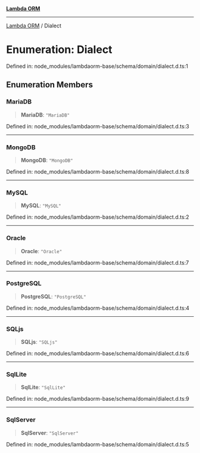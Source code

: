 [**Lambda ORM**](../README.md)

***

[Lambda ORM](../README.md) / Dialect

# Enumeration: Dialect

Defined in: node\_modules/lambdaorm-base/schema/domain/dialect.d.ts:1

## Enumeration Members

### MariaDB

> **MariaDB**: `"MariaDB"`

Defined in: node\_modules/lambdaorm-base/schema/domain/dialect.d.ts:3

***

### MongoDB

> **MongoDB**: `"MongoDB"`

Defined in: node\_modules/lambdaorm-base/schema/domain/dialect.d.ts:8

***

### MySQL

> **MySQL**: `"MySQL"`

Defined in: node\_modules/lambdaorm-base/schema/domain/dialect.d.ts:2

***

### Oracle

> **Oracle**: `"Oracle"`

Defined in: node\_modules/lambdaorm-base/schema/domain/dialect.d.ts:7

***

### PostgreSQL

> **PostgreSQL**: `"PostgreSQL"`

Defined in: node\_modules/lambdaorm-base/schema/domain/dialect.d.ts:4

***

### SQLjs

> **SQLjs**: `"SQLjs"`

Defined in: node\_modules/lambdaorm-base/schema/domain/dialect.d.ts:6

***

### SqlLite

> **SqlLite**: `"SqlLite"`

Defined in: node\_modules/lambdaorm-base/schema/domain/dialect.d.ts:9

***

### SqlServer

> **SqlServer**: `"SqlServer"`

Defined in: node\_modules/lambdaorm-base/schema/domain/dialect.d.ts:5
